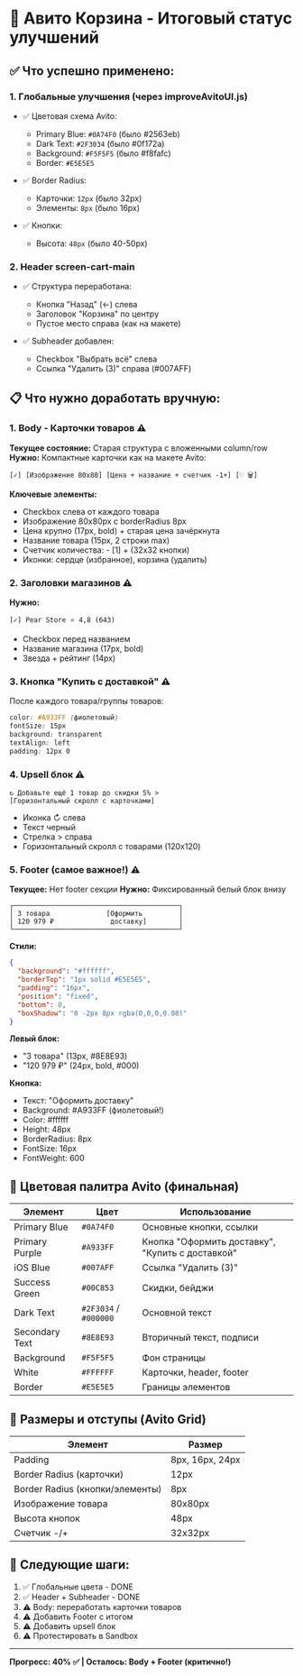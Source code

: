 # 🎯 Авито Корзина - Итоговый статус улучшений

## ✅ Что успешно применено:

### 1. Глобальные улучшения (через improveAvitoUI.js)
- ✅ Цветовая схема Avito:
  * Primary Blue: `#0A74F0` (было #2563eb)
  * Dark Text: `#2F3034` (было #0f172a)
  * Background: `#F5F5F5` (было #f8fafc)
  * Border: `#E5E5E5`
  
- ✅ Border Radius:
  * Карточки: `12px` (было 32px)
  * Элементы: `8px` (было 16px)
  
- ✅ Кнопки:
  * Высота: `48px` (было 40-50px)

### 2. Header screen-cart-main
- ✅ Структура переработана:
  * Кнопка "Назад" (←) слева
  * Заголовок "Корзина" по центру
  * Пустое место справа (как на макете)
  
- ✅ Subheader добавлен:
  * Checkbox "Выбрать всё" слева
  * Ссылка "Удалить (3)" справа (#007AFF)

## 📋 Что нужно доработать вручную:

### 1. Body - Карточки товаров ⚠️
**Текущее состояние:** Старая структура с вложенными column/row
**Нужно:** Компактные карточки как на макете Avito:

```
[✓] [Изображение 80x80] [Цена + название + счетчик -1+] [♡ 🗑]
```

**Ключевые элементы:**
- Checkbox слева от каждого товара
- Изображение 80x80px с borderRadius 8px
- Цена крупно (17px, bold) + старая цена зачёркнута
- Название товара (15px, 2 строки max)
- Счетчик количества: - [1] + (32x32 кнопки)
- Иконки: сердце (избранное), корзина (удалить)

### 2. Заголовки магазинов ⚠️
**Нужно:**
```
[✓] Pear Store ⭐ 4,8 (643)
```

- Checkbox перед названием
- Название магазина (17px, bold)
- Звезда + рейтинг (14px)

### 3. Кнопка "Купить с доставкой" ⚠️
После каждого товара/группы товаров:
```css
color: #A933FF (фиолетовый)
fontSize: 15px
background: transparent
textAlign: left
padding: 12px 0
```

### 4. Upsell блок ⚠️
```
↻ Добавьте ещё 1 товар до скидки 5% >
[Горизонтальный скролл с карточками]
```

- Иконка ↻ слева
- Текст черный
- Стрелка > справа
- Горизонтальный скролл с товарами (120x120)

### 5. Footer (самое важное!) ⚠️
**Текущее:** Нет footer секции
**Нужно:** Фиксированный белый блок внизу

```
┌─────────────────────────────────────────┐
│ 3 товара              [Оформить         │
│ 120 979 ₽              доставку]        │
└─────────────────────────────────────────┘
```

**Стили:**
```json
{
  "background": "#ffffff",
  "borderTop": "1px solid #E5E5E5",
  "padding": "16px",
  "position": "fixed",
  "bottom": 0,
  "boxShadow": "0 -2px 8px rgba(0,0,0,0.08)"
}
```

**Левый блок:**
- "3 товара" (13px, #8E8E93)
- "120 979 ₽" (24px, bold, #000)

**Кнопка:**
- Текст: "Оформить доставку"
- Background: #A933FF (фиолетовый!)
- Color: #ffffff
- Height: 48px
- BorderRadius: 8px
- FontSize: 16px
- FontWeight: 600

## 🎨 Цветовая палитра Avito (финальная)

| Элемент | Цвет | Использование |
|---------|------|---------------|
| Primary Blue | `#0A74F0` | Основные кнопки, ссылки |
| Primary Purple | `#A933FF` | Кнопка "Оформить доставку", "Купить с доставкой" |
| iOS Blue | `#007AFF` | Ссылка "Удалить (3)" |
| Success Green | `#00C853` | Скидки, бейджи |
| Dark Text | `#2F3034` / `#000000` | Основной текст |
| Secondary Text | `#8E8E93` | Вторичный текст, подписи |
| Background | `#F5F5F5` | Фон страницы |
| White | `#FFFFFF` | Карточки, header, footer |
| Border | `#E5E5E5` | Границы элементов |

## 📱 Размеры и отступы (Avito Grid)

| Элемент | Размер |
|---------|--------|
| Padding | 8px, 16px, 24px |
| Border Radius (карточки) | 12px |
| Border Radius (кнопки/элементы) | 8px |
| Изображение товара | 80x80px |
| Высота кнопок | 48px |
| Счетчик -/+ | 32x32px |

## 🚀 Следующие шаги:

1. ✅ Глобальные цвета - DONE
2. ✅ Header + Subheader - DONE  
3. ⚠️ Body: переработать карточки товаров
4. ⚠️ Добавить Footer с итогом
5. ⚠️ Добавить upsell блок
6. ⚠️ Протестировать в Sandbox

---

**Прогресс: 40% ✅ | Осталось: Body + Footer (критично!)**

